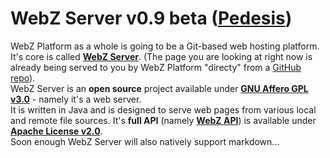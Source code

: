 # WebZ Server v0.9 beta ([Pedesis](https://github.com/terems-org/webz-server#webz-server-v09-beta-pedesis))

WebZ Platform as a whole is going to be a Git-based web hosting platform. It's core is called
[**WebZ Server**](https://github.com/terems-org/webz-server#webz-server-v09-beta-pedesis).
(The page you are looking at right now is already being served to you by WebZ Platform "directy" from a
[GitHub repo](https://github.com/terems-org/terems.org#webz-server-v09-beta-pedesis)).  
WebZ Server is an **open source** project available under
[**GNU Affero GPL v3.0**](http://www.gnu.org/licenses/agpl-3.0.html) - namely it's a web server.  
It is written in Java and is designed to serve web pages from various local and remote file sources.
It's **full API** (namely [**WebZ API**](https://github.com/terems-org/webz-api)) is available under
[**Apache License v2.0**](http://www.apache.org/licenses/LICENSE-2.0.html).  
Soon enough WebZ Server will also natively support markdown...
